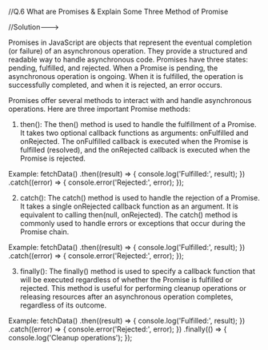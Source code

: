 //Q.6 What are Promises & Explain Some Three Method of Promise

//Solution--->

Promises in JavaScript are objects that represent the eventual completion (or failure) of an asynchronous operation. They provide a structured and readable way to handle asynchronous code. Promises have three states: pending, fulfilled, and rejected. When a Promise is pending, the asynchronous operation is ongoing. When it is fulfilled, the operation is successfully completed, and when it is rejected, an error occurs.

Promises offer several methods to interact with and handle asynchronous operations. Here are three important Promise methods:

1. then():
The then() method is used to handle the fulfillment of a Promise. It takes two optional callback functions as arguments: onFulfilled and onRejected. The onFulfilled callback is executed when the Promise is fulfilled (resolved), and the onRejected callback is executed when the Promise is rejected.

Example:
fetchData()
  .then((result) => {
    console.log('Fulfilled:', result);
  })
  .catch((error) => {
    console.error('Rejected:', error);
  });

2. catch():
The catch() method is used to handle the rejection of a Promise. It takes a single onRejected callback function as an argument. It is equivalent to calling then(null, onRejected). The catch() method is commonly used to handle errors or exceptions that occur during the Promise chain.

Example:
fetchData()
  .then((result) => {
    console.log('Fulfilled:', result);
  })
  .catch((error) => {
    console.error('Rejected:', error);
  });

3. finally():
The finally() method is used to specify a callback function that will be executed regardless of whether the Promise is fulfilled or rejected. This method is useful for performing cleanup operations or releasing resources after an asynchronous operation completes, regardless of its outcome.

Example:
fetchData()
  .then((result) => {
    console.log('Fulfilled:', result);
  })
  .catch((error) => {
    console.error('Rejected:', error);
  })
  .finally(() => {
    console.log('Cleanup operations');
  });
